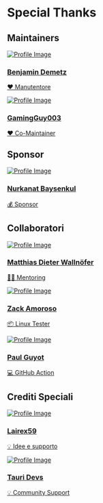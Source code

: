 # Special Thanks

## Maintainers

<div class="contributor-card">
  <a href="https://github.com/Benji377" target="_blank">
    <img src="https://avatars.githubusercontent.com/u/50681275?v=4" alt="Profile Image">
    <div class="contributor-info">
      <h3>Benjamin Demetz</h3>
      <p>❤️ Manutentore</p>
    </div>
  </a>
</div>

<div class="contributor-card">
  <a href="https://github.com/GamingGuy003" target="_blank">
    <img src="https://avatars.githubusercontent.com/u/77393763?v=4?s=100" alt="Profile Image">
    <div class="contributor-info">
      <h3>GamingGuy003</h3>
      <p>❤️ Co-Maintainer</p>
    </div>
  </a>
</div>

## Sponsor

<div class="contributor-card">
  <a href="https://github.com/tuchaVshortah" target="_blank">
    <img src="https://avatars.githubusercontent.com/u/71591558?v=4" alt="Profile Image">
    <div class="contributor-info">
      <h3>Nurkanat Baysenkul </h3>
      <p>💰 Sponsor</p>
    </div>
  </a>
</div>

## Collaboratori

<div class="contributor-card">
  <a href="https://github.com/mwallnoefer" target="_blank">
    <img src="https://avatars.githubusercontent.com/u/7541399?v=4?s=100" alt="Profile Image">
    <div class="contributor-info">
      <h3>Matthias Dieter Wallnöfer</h3>
      <p>🧑‍🏫 Mentoring</p>
    </div>
  </a>
</div>

<div class="contributor-card">
  <a href="https://github.com/zja203" target="_blank">
    <img src="https://avatars.githubusercontent.com/u/38058764?v=4?s=100" alt="Profile Image">
    <div class="contributor-info">
      <h3>Zack Amoroso</h3>
      <p>📦 Linux Tester</p>
    </div>
  </a>
</div>

<div class="contributor-card">
  <a href="https://github.com/pguyot" target="_blank">
    <img src="https://avatars.githubusercontent.com/u/168407?v=4?s=100" alt="Profile Image">
    <div class="contributor-info">
      <h3>Paul Guyot</h3>
      <p>💻 GitHub Action</p>
    </div>
  </a>
</div>

## Crediti Speciali

<div class="contributor-card">
  <a href="https://github.com/Lairex59" target="_blank">
    <img src="https://avatars.githubusercontent.com/u/74677245?v=4" alt="Profile Image">
    <div class="contributor-info">
      <h3>Lairex59</h3>
      <p>💡 Idee e supporto</p>
    </div>
  </a>
</div>

<div class="contributor-card">
  <a href="https://github.com/tauri-apps" target="_blank">
    <img src="https://avatars.githubusercontent.com/u/54536011?s=200&v=4" alt="Profile Image">
    <div class="contributor-info">
      <h3>Tauri Devs</h3>
      <p>💡 Community Support</p>
    </div>
  </a>
</div>

<!--
<div class="contributor-card">
<a href="USER_PROFILE_URL" target="_blank">
  <img src="PROFILE_IMAGE_URL" alt="Profile Image">
  <div class="contributor-info">
    <h3>Contributor Name</h3>
    <p>Short description about the contributor.</p>
  </div>
</a>
</div>
-->
